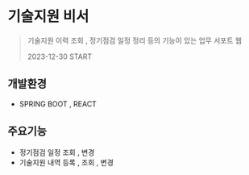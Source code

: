 # 기술지원 비서
> 기술지원 이력 조회 , 정기점검 일정 정리 등의 기능이 있는 업무 서포트 웹
> 
> 2023-12-30 START


## 개발환경
* SPRING BOOT , REACT 


## 주요기능
* 정기점검 일정 조회 , 변경
* 기술지원 내역 등록 , 조회 , 변경




